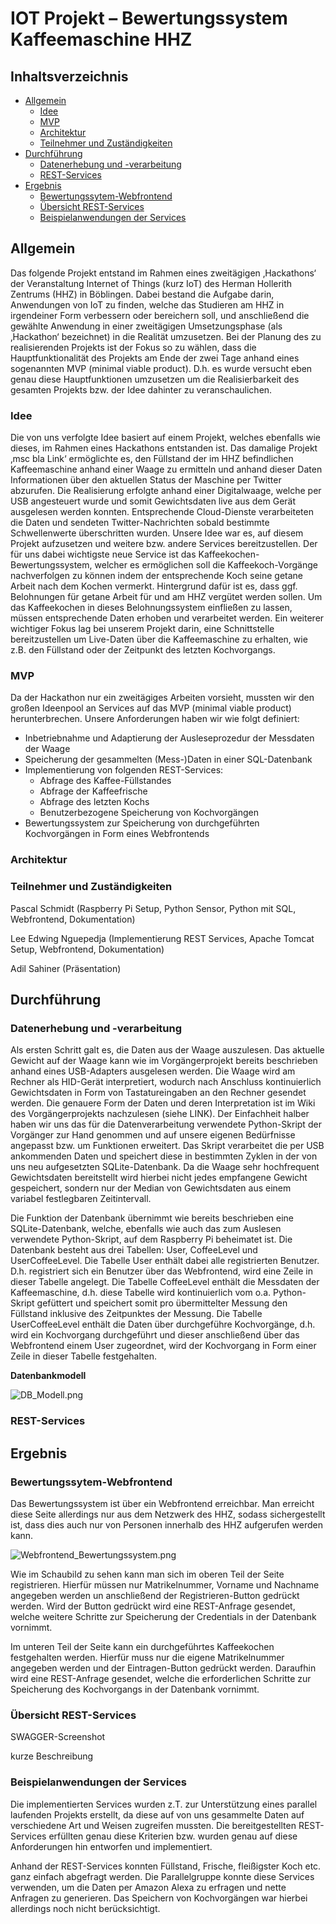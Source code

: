 # IOT Projekt – Bewertungssystem Kaffeemaschine HHZ

## Inhaltsverzeichnis
- [Allgemein](#allgemein)
  * [Idee](#idee)
  * [MVP](#mvp)
  * [Architektur](#architektur)
  * [Teilnehmer und Zuständigkeiten](#teilnehmer-und-zuständigkeiten)
- [Durchführung](#durchführung)
  * [Datenerhebung und -verarbeitung](#datenerhebung-und--verarbeitung)
  * [REST-Services](#rest-services)
- [Ergebnis](#ergebnis)
  * [Bewertungssytem-Webfrontend](#bewertungssytem-webfrontend)
  * [Übersicht REST-Services](#Übersicht-rest-services)
  * [Beispielanwendungen der Services](#beispielanwendungen-der-services)


## Allgemein
Das folgende Projekt entstand im Rahmen eines zweitägigen ‚Hackathons‘ der Veranstaltung Internet of Things (kurz IoT) des Herman Hollerith Zentrums (HHZ) in Böblingen. Dabei bestand die Aufgabe darin, Anwendungen von IoT zu finden, welche das Studieren am HHZ in irgendeiner Form verbessern oder bereichern soll, und anschließend die gewählte Anwendung in einer zweitägigen Umsetzungsphase (als ‚Hackathon‘ bezeichnet) in die Realität umzusetzen.
Bei der Planung des zu realisierenden Projekts ist der Fokus so zu wählen, dass die Hauptfunktionalität des Projekts am Ende der zwei Tage anhand eines sogenannten MVP (minimal viable product). D.h. es wurde versucht eben genau diese Hauptfunktionen umzusetzen um die Realisierbarkeit des gesamten Projekts bzw. der Idee dahinter zu veranschaulichen.

### Idee
Die von uns verfolgte Idee basiert auf einem Projekt, welches ebenfalls wie dieses, im Rahmen eines Hackathons entstanden ist. Das damalige Projekt ‚msc bla Link‘ ermöglichte es, den Füllstand der im HHZ befindlichen Kaffeemaschine anhand einer Waage zu ermitteln und anhand dieser Daten Informationen über den aktuellen Status der Maschine per Twitter abzurufen.
Die Realisierung erfolgte anhand einer Digitalwaage, welche per USB angesteuert wurde und somit Gewichtsdaten live aus dem Gerät ausgelesen werden konnten. Entsprechende Cloud-Dienste verarbeiteten die Daten und sendeten Twitter-Nachrichten sobald bestimmte Schwellenwerte überschritten wurden.
Unsere Idee war es, auf diesem Projekt aufzusetzen und weitere bzw. andere Services bereitzustellen. Der für uns dabei wichtigste neue Service ist das Kaffeekochen-Bewertungssystem, welcher es ermöglichen soll die Kaffeekoch-Vorgänge nachverfolgen zu können indem der entsprechende Koch seine getane Arbeit nach dem Kochen vermerkt.
Hintergrund dafür ist es, dass ggf. Belohnungen für getane Arbeit für und am HHZ vergütet werden sollen. Um das Kaffeekochen in dieses Belohnungssystem einfließen zu lassen, müssen entsprechende Daten erhoben und verarbeitet werden.
Ein weiterer wichtiger Fokus lag bei unserem Projekt darin, eine Schnittstelle bereitzustellen um Live-Daten über die Kaffeemaschine zu erhalten, wie z.B. den Füllstand oder der Zeitpunkt des letzten Kochvorgangs.

### MVP
Da der Hackathon nur ein zweitägiges Arbeiten vorsieht, mussten wir den großen Ideenpool an Services auf das MVP (minimal viable product) herunterbrechen.
Unsere Anforderungen haben wir wie folgt definiert:

* Inbetriebnahme und Adaptierung der Ausleseprozedur der Messdaten der Waage
* Speicherung der gesammelten (Mess-)Daten in einer SQL-Datenbank
* Implementierung von folgenden REST-Services:
	* Abfrage des Kaffee-Füllstandes
	* Abfrage der Kaffeefrische
	* Abfrage des letzten Kochs
	* Benutzerbezogene Speicherung von Kochvorgängen
* Bewertungssystem zur Speicherung von durchgeführten Kochvorgängen in Form eines Webfrontends

### Architektur
### Teilnehmer und Zuständigkeiten
Pascal Schmidt (Raspberry Pi Setup, Python Sensor, Python mit SQL, Webfrontend, Dokumentation) 

Lee Edwing Nguepedja (Implementierung REST Services, Apache Tomcat Setup, Webfrontend, Dokumentation) 

Adil Sahiner (Präsentation)

## Durchführung
### Datenerhebung und -verarbeitung
Als ersten Schritt galt es, die Daten aus der Waage auszulesen. Das aktuelle Gewicht auf der Waage kann wie im Vorgängerprojekt bereits beschrieben anhand eines USB-Adapters ausgelesen werden. Die Waage wird am Rechner als HID-Gerät interpretiert, wodurch  nach Anschluss kontinuierlich Gewichtsdaten in Form von Tastatureingaben an den Rechner gesendet werden.
Die genauere Form der Daten und deren Interpretation ist im Wiki des Vorgängerprojekts nachzulesen (siehe LINK).
Der Einfachheit halber haben wir uns das für die Datenverarbeitung verwendete Python-Skript der Vorgänger zur Hand genommen und auf unsere eigenen Bedürfnisse angepasst bzw. um Funktionen erweitert.
Das Skript verarbeitet die per USB ankommenden Daten und speichert diese in bestimmten Zyklen in der von uns neu aufgesetzten SQLite-Datenbank. Da die Waage sehr hochfrequent Gewichtsdaten bereitstellt wird hierbei nicht jedes empfangene Gewicht gespeichert, sondern nur der Median von Gewichtsdaten aus einem variabel festlegbaren Zeitintervall.

Die Funktion der Datenbank übernimmt wie bereits beschrieben eine SQLite-Datenbank, welche, ebenfalls wie auch das zum Auslesen verwendete Python-Skript, auf dem Raspberry Pi beheimatet ist.
Die Datenbank besteht aus drei Tabellen: User, CoffeeLevel und UserCoffeeLevel.
Die Tabelle User enthält dabei alle registrierten Benutzer. D.h. registriert sich ein Benutzer über das Webfrontend, wird eine Zeile in dieser Tabelle angelegt.
Die Tabelle CoffeeLevel enthält die Messdaten der Kaffeemaschine, d.h. diese Tabelle wird kontinuierlich vom o.a. Python-Skript gefüttert und speichert somit pro übermittelter Messung den Füllstand inklusive des Zeitpunktes der Messung.
Die Tabelle UserCoffeeLevel enthält die Daten über durchgeführe Kochvorgänge, d.h. wird ein Kochvorgang durchgeführt und dieser anschließend über das Webfrontend einem User zugeordnet, wird der Kochvorgang in Form einer Zeile in dieser Tabelle festgehalten.

**Datenbankmodell**

![DB_Modell.png](https://raw.githubusercontent.com/Leedwing/msc-iot-coffeemashine-rewarding-system/DB_Modell.png "Datenbankmodell")


### REST-Services

## Ergebnis
### Bewertungssytem-Webfrontend
Das Bewertungssystem ist über ein Webfrontend erreichbar. Man erreicht diese Seite allerdings nur aus dem Netzwerk des HHZ, sodass sichergestellt ist, dass dies auch nur von Personen innerhalb des HHZ aufgerufen werden kann.

![Webfrontend_Bewertungssystem.png](https://raw.githubusercontent.com/Leedwing/msc-iot-coffeemashine-rewarding-system/Webfrontend_Bewertungssystem.png "Datenbankmodell")

Wie im Schaubild zu sehen kann man sich im oberen Teil der Seite registrieren. Hierfür müssen nur Matrikelnummer, Vorname und Nachname angegeben werden un anschließend der Registrieren-Button gedrückt werden.
Wird der Button gedrückt wird eine REST-Anfrage gesendet, welche weitere Schritte zur Speicherung der Credentials in der Datenbank vornimmt.

Im unteren Teil der Seite kann ein durchgeführtes Kaffeekochen festgehalten werden. Hierfür muss nur die eigene Matrikelnummer angegeben werden und der Eintragen-Button gedrückt werden. Daraufhin wird eine REST-Anfrage gesendet, welche die erforderlichen Schritte zur Speicherung des Kochvorgangs in der Datenbank vornimmt.

### Übersicht REST-Services
SWAGGER-Screenshot

kurze Beschreibung

### Beispielanwendungen der Services
Die implementierten Services wurden z.T. zur Unterstützung eines parallel laufenden Projekts erstellt, da diese auf von uns gesammelte Daten auf verschiedene Art und Weisen zugreifen mussten. Die bereitgestellten REST-Services erfüllten genau diese Kriterien bzw. wurden genau auf diese Anforderungen hin entworfen und implementiert.

Anhand der REST-Services konnten Füllstand, Frische, fleißigster Koch etc. ganz einfach abgefragt werden. Die Parallelgruppe konnte diese Services verwenden, um die Daten per Amazon Alexa zu erfragen und nette Anfragen zu generieren.
Das Speichern von Kochvorgängen war hierbei allerdings noch nicht berücksichtigt.



